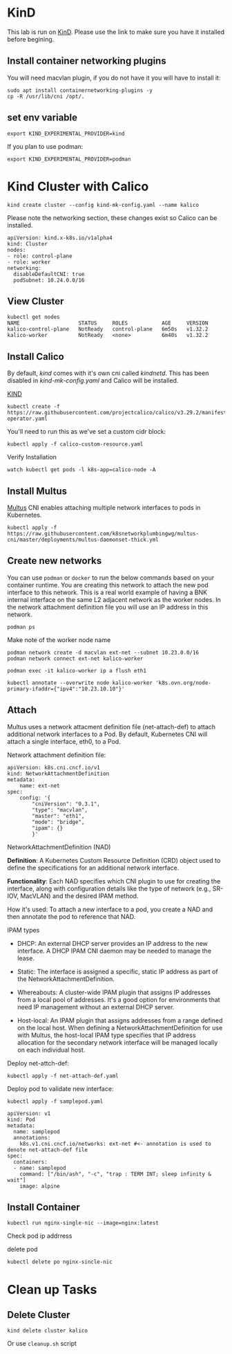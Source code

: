 # KinD

This lab is run on [KinD](https://kind.sigs.k8s.io/docs/user/quick-start/). Please use the link to make sure you have it installed before begining.

## Install container networking plugins

You will need macvlan plugin, if you do not have it you will have to install it:

```
sudo apt install containernetworking-plugins -y 
cp -R /usr/lib/cni /opt/.
```

## set env variable

```
export KIND_EXPERIMENTAL_PROVIDER=kind
```

If you plan to use podman:

```
export KIND_EXPERIMENTAL_PROVIDER=podman
```

# Kind Cluster with Calico

```
kind create cluster --config kind-mk-config.yaml --name kalico
```

Please note the networking section, these changes exist so Calico can be installed.

```
apiVersion: kind.x-k8s.io/v1alpha4
kind: Cluster
nodes:
- role: control-plane
- role: worker
networking:
  disableDefaultCNI: true
  podSubnet: 10.24.0.0/16
```

## View Cluster

```
kubectl get nodes
NAME                   STATUS     ROLES           AGE     VERSION
kalico-control-plane   NotReady   control-plane   6m50s   v1.32.2
kalico-worker          NotReady   <none>          6m40s   v1.32.2
```

## Install Calico

By default, *kind* comes with it's own cni called *kindnetd*. This has been disabled in *kind-mk-config.yaml* and Calico will be installed.


[KIND](https://www.tigera.io/project-calico/)

```
kubectl create -f https://raw.githubusercontent.com/projectcalico/calico/v3.29.2/manifests/tigera-operator.yaml
```

You'll need to run this as we've set a custom cidr block:

```
kubectl apply -f calico-custom-resource.yaml
```

Verify Installation

```
watch kubectl get pods -l k8s-app=calico-node -A
```

## Install Multus

[Multus](https://github.com/k8snetworkplumbingwg/multus-cni) CNI enables attaching multiple network interfaces to pods in Kubernetes.

```
kubectl apply -f https://raw.githubusercontent.com/k8snetworkplumbingwg/multus-cni/master/deployments/multus-daemonset-thick.yml
```
## Create new networks


You can use `podman` or `docker` to run the below commands based on your container runtime. You are creating this network to attach the new pod interface to this network. This is a real world example of having a BNK internal interface on the same L2 adjacent network as the worker nodes. In the network attachment definition file you will use an IP address in this network.

```
podman ps
```

Make note of the worker node name

```
podman network create -d macvlan ext-net --subnet 10.23.0.0/16
podman network connect ext-net kalico-worker
```
```
podman exec -it kalico-worker ip a flush eth1
```

```
kubectl annotate --overwrite node kalico-worker 'k8s.ovn.org/node-primary-ifaddr={"ipv4":"10.23.10.10"}'
```

## Attach

Multus uses a network attacment definition file (net-attach-def) to attach additional network interfaces to a Pod. By default, Kubernetes CNI will attach a single
interface, eth0, to a Pod.

Network attachment definition file:

```
apiVersion: k8s.cni.cncf.io/v1
kind: NetworkAttachmentDefinition
metadata:
	name: ext-net
spec:
	config: '{
		"cniVersion": "0.3.1",
		"type": "macvlan",
		"master": "eth1",
		"mode": "bridge",
		"ipam": {}
		}'
```

NetworkAttachmentDefinition (NAD)

**Definition**: A Kubernetes Custom Resource Definition (CRD) object used to define the specifications for an additional network interface.  

**Functionality**: Each NAD specifies which CNI plugin to use for creating the interface, along with configuration details like the type of network (e.g., SR-IOV, MacVLAN) and the desired IPAM method.  

How it's used: To attach a new interface to a pod, you create a NAD and then annotate the pod to reference that NAD. 

IPAM types

- DHCP: An external DHCP server provides an IP address to the new interface. A DHCP IPAM CNI daemon may be needed to manage the lease.
  
- Static: The interface is assigned a specific, static IP address as part of the NetworkAttachmentDefinition.
  
- Whereabouts: A cluster-wide IPAM plugin that assigns IP addresses from a local pool of addresses. It's a good option for environments that need IP management without an external DHCP server.
   
- Host-local: An IPAM plugin that assigns addresses from a range defined on the local host. When defining a NetworkAttachmentDefinition for use with Multus, the host-local IPAM type specifies that IP address allocation for the secondary network interface will be managed locally on each individual host.


Deploy net-attch-def:

```
kubectl apply -f net-attach-def.yaml
```

Deploy pod to validate new interface:

```
kubectl apply -f samplepod.yaml
```

```
apiVersion: v1
kind: Pod
metadata:
  name: samplepod
  annotations:
    k8s.v1.cni.cncf.io/networks: ext-net #<- annotation is used to denote net-attach-def file
spec:
  containers:
  - name: samplepod
    command: ["/bin/ash", "-c", "trap : TERM INT; sleep infinity & wait"]
    image: alpine
```

## Install Container

```
kubectl run nginx-single-nic --image=nginx:latest
```

Check pod ip addrress

delete pod 

```
kubectl delete po nginx-sincle-nic
```

# Clean up Tasks

## Delete Cluster

```
kind delete cluster kalico
```
Or use `cleanup.sh` script
